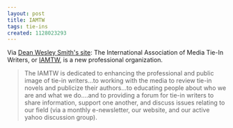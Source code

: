 ```yaml
---
layout: post
title: IAMTW
tags: tie-ins
created: 1128023293
---
```

Via [Dean Wesley Smith's site](http://www.deanwesleysmith.com/forum/viewtopic.php?t=65):  The International Association of Media Tie-In Writers, or [IAMTW](http://www.iamtw.org/), is a new professional organization.

> The IAMTW is dedicated to enhancing the professional and public image of tie-in writers...to working with the media to review tie-in novels and publicize their authors...to educating people about who we are and what we do....and to providing a forum for tie-in writers to share information, support one another, and discuss issues relating to our field (via a monthly e-newsletter, our website, and our active yahoo discussion group).
